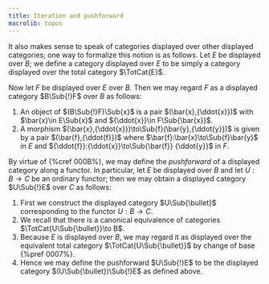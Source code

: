 ```yaml
---
title: Iteration and pushforward
macrolib: topos
---
```


It also makes sense to speak of categories displayed over other displayed
categories; one way to formalize this notion is as follows. Let $E$ be
displayed over $B$; we define a category displayed over $E$ to be simply a
category displayed over the total category $\TotCat{E}$.

Now let $F$ be displayed over $E$ over $B$. Then we may regard $F$ as a
displayed category $B\Sub{!}F$ over $B$ as follows:

1. An object of $(B\Sub{!}F)\Sub{x}$ is a pair $(\bar{x},{\ddot{x}})$ with $\bar{x}\in E\Sub{x}$ and ${\ddot{x}}\in F\Sub{\bar{x}}$.
2. A morphism $(\bar{x},{\ddot{x}})\to\Sub{f}(\bar{y},{\ddot{y}})$ is given by a pair $(\bar{f},{\ddot{f}})$ where $\bar{f}:\bar{x}\to\Sub{f}\bar{y}$ in $E$ and ${\ddot{f}}:{\ddot{x}}\to\Sub{\bar{f}} {\ddot{y}}$ in $F$.

By virtue of {%cref 000B%}, we may define the *pushforward* of a displayed category along a functor. In particular, let $E$
be displayed over $B$ and let $U:B\to C$ be an ordinary functor; then we may
obtain a displayed category $U\Sub{!}E$ over $C$ as follows:

1. First we construct the displayed category $U\Sub{\bullet}$ corresponding to the
   functor $U:B \to C$.
2. We recall that there is a canonical equivalence of categories
   $\TotCat{U\Sub{\bullet}}\to B$.
3. Because $E$ is displayed over $B$, we may regard it as displayed over the
   equivalent total category $\TotCat{U\Sub{\bullet}}$ by
   change of base {%pref 0007%}.
4. Hence we may define the pushforward $U\Sub{!}E$ to be the displayed category $(U\Sub{\bullet})\Sub{!}E$ as defined above.

